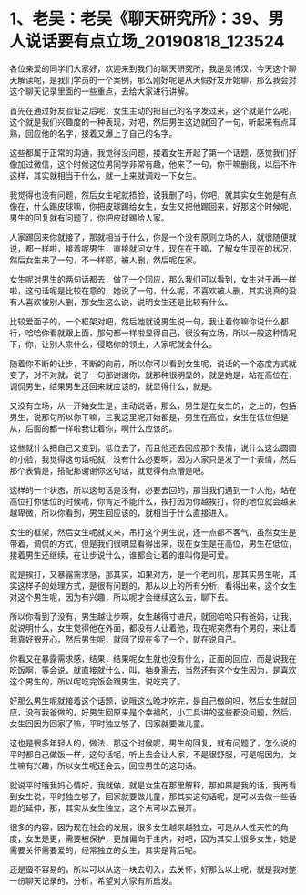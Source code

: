 # 1、老吴：老吴《聊天研究所》：39、男人说话要有点立场_20190818_123524

各位亲爱的同学们大家好，欢迎来到我们的聊天研究所，我是吴博汉，今天这个聊天解读呢，是我们学员的一个案例，那么刚好呢是从天假好友开始聊，那么我会对这个聊天记录里面的一些重点，去给大家进行讲解。

首先在通过好友验证之后呢，女生主动的把自己的名字发过来，这个就是什么呢，这个就是我们兴趣度的一种表现，对吧，然后男生这边就回了一句，听起来有点耳熟，回应他的名字，接着又爆上了自己的名字。

这些都属于正常的沟通，我觉得没问题，接着女生开起了第一个话题，感觉我们好像加过微信，这个时候这位男同学非常有趣，他来了一句，你干嘛删我，以后不许这样，其实就相当于什么，就一上来就调戏一下女生。

我觉得也没有问题，然后女生呢就捂脸，说我删了吗，你吧，就其实女生她是有点像在，什么踢皮球嘛，你把皮球踢给女生，女生又把他踢回来，好那这个时候呢，男生的回复就有问题了，你把皮球踢给人家。

人家踢回来你就接了，那就相当于什么，你是一个没有原则立场的人，就很随便就说，都一样啦，接着呢男生，直接就问女生，现在在干嘛，了解女生现在的状况，然后女生来了一句，不一样耶，被人删，然后呢在家。

女生呢对男生的两句话都去，做了一个回应，那么我们可以看到，女生对于再一样啦，这句话呢是比较在意的，她说了一句，什么呢，不喜欢被人删，其实说真的没有人喜欢被别人删，那女生这么说，说明女生还是比较有什么。

比较爱面子的，一个框架对吧，然后她就说男生说一句，我让着你嘛你说什么都行，哈哈你看就跟上面，那句都一样啦显得自己，很没有立场，所以一般这种情况下，你，让别人来什么，侵略你的领土，人家呢就会什么。

随着你不断的让步，不断的向前，所以你可以看到女生呢，说话的一个态度方式就变了，对不对就，说了一句那谢谢你，就那种很明显的，就是她是，站在高位在，调侃男生，结果男生还回来就应该的，就显得什么，就是。

又没有立场，从一开始女生是，主动说话，那么，男生是在女生的，之上的，包括男生，说那句所以你干嘛，三我这里呢开始都是，男生在高位，女生在低位但是从，后面的都一样啦我让着你，啊什么应该的。

这些就什么把自己又变到，低位去了，而且他还去回应那个表情，说什么这么圆圆的小脸，我觉得这句话呢就，没有什么必要啊，因为人家只是发了一个表情，然后那个表情是，搭配那谢谢你这句话，就觉得有点懵是吧。

这样的一个状态，所以这句话是没有，必要去回的，那当我们遇到一个人他，站在高位打你低位的时候呢，你肯定不能什么，挨打因为你越挨打，你的地位就会越来越卑微，所以你看到，男生回应该的，就相当于什么直接进入。

女生的框架，然后女生呢就又来，吊打这个男生说，还一点都不客气，虽然女生是带着，调侃的方式，但是我们很明显看得出来，现在女生是在高位，男生在低位，接着男生还继续，在让步说什么，谁都会让着的谁叫你是可爱。

就是挨打，又暴露需求感，那其实，如果对方，是一个老司机，那其实男生呢，其实这样子的处理方式，是很有问题的，那从以上的所有分析，看得出来，这个女生对这个男生呢，因为有兴趣，所以呢才会继续这么去，聊下去。

所以你看到了没有，男生越让步啊，女生越得寸进尺，就回哈哈只有爸妈，让我，就说明什么，女生觉得他在外面，都没有人让着他，现在呢突然有个男的，来让着我真好很开心，然后男生呢，就回了现在多了一个，就在说自己。

你看又在暴露需求感，结果，结果呢女生就也没有什么，正面的回应，而是说我在吃饭啊，等会说，就直接就什么，叫，抽身离去，当然还有这个女生因为，是喜欢这个男生的，所以呢吃完饭会跟男生，说吃完了。

好那么男生呢就接着这个话题，说哦这么晚才吃完，是自己做的吗，然后女生就回应，没有我爸做的，好男生回原来是个幸福的，小工具讲的这些都没问题，然后，女生回因为回家了嘛，平时独立够了，回家就要做儿童。

这也是很多年轻人的，做法，那这个时候呢，男生的回复，就有问题了，怎么说的平时都自己做饭一样，这句话呢，听上去会让人家，不是很舒服，可是呢因为，女生嘛有兴趣，所以女生呢还会去，回应男生的这句话。

就说平时哦我妈心情好，我就做，就是女生在那里解释，那如果是我的话，我再看到女生说，平时独立够了，回家就要做儿童，那其实这句话呢，是可以去做一些话题的延伸，那，其实从女生独立，这个点可以去展开。

很多的内容，因为现在社会的发展，很多女生越来越独立，可是从人性天性的角度，女生是更，需要被保护，更加偏向于主内，对吧，因为其实上很多女生，她是需要关怀需要爱的，经常独立的女生，其实是背后呢。

还是蛮不容易的，所以可以从这一块去切入，去关怀，好那么以上呢，就是我对整一份聊天记录的，分析，希望对大家有所启发。

